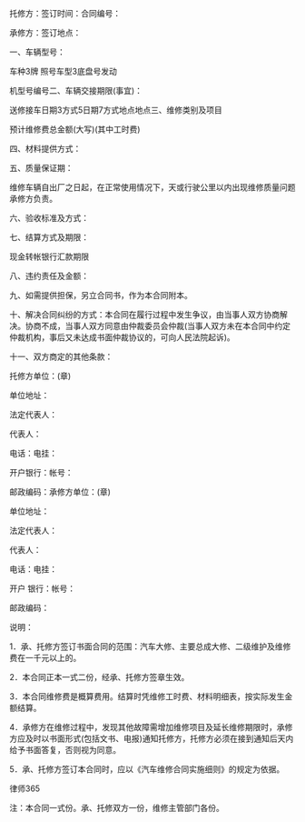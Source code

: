 
 托修方：签订时间：合同编号：

 承修方：签订地点：

 一、车辆型号：

 车种3牌 照号车型3底盘号发动

 机型号编号二、车辆交接期限(事宜)：

 送修接车日期3方式5日期7方式地点地点三、维修类别及项目

 预计维修费总金额(大写)(其中工时费)

 四、材料提供方式：

 五、质量保证期：

 维修车辆自出厂之日起，在正常使用情况下，天或行驶公里以内出现维修质量问题承修方负责。

 六、验收标准及方式：

 七、结算方式及期限：

 现金转帐银行汇款期限

 八、违约责任及金额：

 九、如需提供担保，另立合同书，作为本合同附本。

 十、解决合同纠纷的方式：本合同在履行过程中发生争议，由当事人双方协商解决。协商不成，当事人双方同意由仲裁委员会仲裁(当事人双方未在本合同中约定仲裁机构，事后又未达成书面仲裁协议的，可向人民法院起诉)。

 十一、双方商定的其他条款：

 托修方单位：(章)

 单位地址：

 法定代表人：

 代表人：

 电话：电挂：

 开户银行：帐号：

 邮政编码：承修方单位：(章)

 单位地址：

 法定代表人：

 代表人：

 电话：电挂：

 开户 银行：帐号：

 邮政编码：

 说明：

 1．承、托修方签订书面合同的范围：汽车大修、主要总成大修、二级维护及维修费在一千元以上的。

 2．本合同正本一式二份，经承、托修方签章生效。

 3．本合同维修费是概算费用。结算时凭维修工时费、材料明细表，按实际发生金额结算。

 4．承修方在维修过程中，发现其他故障需增加维修项目及延长维修期限时，承修方应及时以书面形式(包括文书、电报)通知托修方，托修方必须在接到通知后天内给予书面答复，否则视为同意。

 5．承、托修方签订本合同时，应以《汽车维修合同实施细则》的规定为依据。





 
律师365






 注：本合同一式份。承、托修双方一份，维修主管部门各份。  


 

 
 
 
 
 
  


  
 

  


  


  
 
 
 
 

